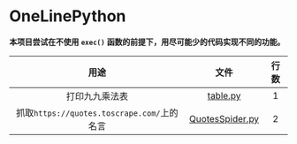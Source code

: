 # OneLinePython
**本项目尝试在不使用** **`exec()`** **函数的前提下，用尽可能少的代码实现不同的功能。**

|用途|文件|行数|
|:---:|:---:|:---:|
|打印九九乘法表                            |[table.py](https://github.com/Selene-Light/OneLinePython/blob/master/table.py)|1|
|抓取`https://quotes.toscrape.com/`上的名言|[QuotesSpider.py](https://github.com/Selene-Light/OneLinePython/blob/master/QuotesSpider.py)|2|
